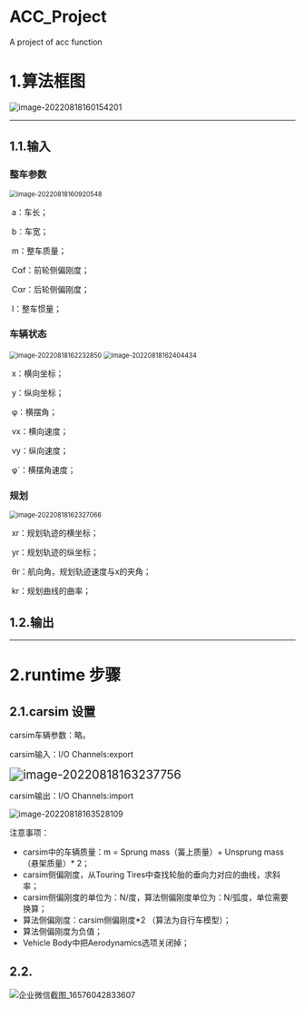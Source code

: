 # ACC_Project
A project of acc function



# 1.算法框图

![image-20220818160154201](C:\Users\lzh\AppData\Roaming\Typora\typora-user-images\image-20220818160154201.png)

------





## 1.1.输入

### 			整车参数

<img src="C:\Users\lzh\AppData\Roaming\Typora\typora-user-images\image-20220818160920548.png" alt="image-20220818160920548" style="zoom:80%;" />

​						a：车长；

​						b：车宽；

​						m：整车质量；

​						Cαf：前轮侧偏刚度；

​						Cαr：后轮侧偏刚度；

​						I：整车惯量；



### 			车辆状态

<img src="C:\Users\lzh\AppData\Roaming\Typora\typora-user-images\image-20220818162232850.png" alt="image-20220818162232850" style="zoom: 80%;" />

<img src="C:\Users\lzh\AppData\Roaming\Typora\typora-user-images\image-20220818162404434.png" alt="image-20220818162404434" style="zoom:80%;" />

​						x：横向坐标；

​						y：纵向坐标；

​						φ：横摆角；

​						vx：横向速度；

​						vy：纵向速度；

​						φ`：横摆角速度；

### 			规划

<img src="C:\Users\lzh\AppData\Roaming\Typora\typora-user-images\image-20220818162327066.png" alt="image-20220818162327066" style="zoom:80%;" />

​						xr：规划轨迹的横坐标；

​						yr：规划轨迹的纵坐标；

​						θr：航向角，规划轨迹速度与x的夹角；

​						kr：规划曲线的曲率；





## 1.2.输出



------



# 2.runtime 步骤



## 2.1.carsim 设置

carsim车辆参数：略。

carsim输入：I/O Channels:export

<img src="C:\Users\lzh\AppData\Roaming\Typora\typora-user-images\image-20220818163237756.png" alt="image-20220818163237756" style="zoom:150%;" />

carsim输出：I/O Channels:import

![image-20220818163528109](C:\Users\lzh\AppData\Roaming\Typora\typora-user-images\image-20220818163528109.png)



 注意事项：

- carsim中的车辆质量：m = Sprung mass（簧上质量）+  Unsprung mass（悬架质量）*  2；
- carsim侧偏刚度，从Touring Tires中查找轮胎的垂向力对应的曲线，求斜率；
- carsim侧偏刚度的单位为：N/度，算法侧偏刚度单位为：N/弧度，单位需要换算；
- 算法侧偏刚度：carsim侧偏刚度*2 （算法为自行车模型）；
- 算法侧偏刚度为负值；
- Vehicle Body中把Aerodynamics选项关闭掉；

## 2.2.




![企业微信截图_16576042833607](https://user-images.githubusercontent.com/91543040/185382167-a3d0de90-fa5b-4ebb-8868-37c27737765d.png)



